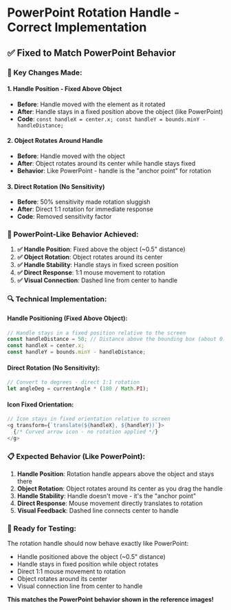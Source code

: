 # PowerPoint Rotation Handle - Correct Implementation

## ✅ **Fixed to Match PowerPoint Behavior**

### **🔧 Key Changes Made:**

#### **1. Handle Position - Fixed Above Object**
- **Before**: Handle moved with the element as it rotated
- **After**: Handle stays in a fixed position above the object (like PowerPoint)
- **Code**: `const handleX = center.x; const handleY = bounds.minY - handleDistance;`

#### **2. Object Rotates Around Handle**
- **Before**: Handle moved with the object
- **After**: Object rotates around its center while handle stays fixed
- **Behavior**: Like PowerPoint - handle is the "anchor point" for rotation

#### **3. Direct Rotation (No Sensitivity)**
- **Before**: 50% sensitivity made rotation sluggish
- **After**: Direct 1:1 rotation for immediate response
- **Code**: Removed sensitivity factor

### **🎯 PowerPoint-Like Behavior Achieved:**

1. **✅ Handle Position**: Fixed above the object (~0.5" distance)
2. **✅ Object Rotation**: Object rotates around its center
3. **✅ Handle Stability**: Handle stays in fixed screen position
4. **✅ Direct Response**: 1:1 mouse movement to rotation
5. **✅ Visual Connection**: Dashed line from center to handle

### **🔍 Technical Implementation:**

#### **Handle Positioning (Fixed Above Object):**
```typescript
// Handle stays in a fixed position relative to the screen
const handleDistance = 50; // Distance above the bounding box (about 0.5")
const handleX = center.x;
const handleY = bounds.minY - handleDistance;
```

#### **Direct Rotation (No Sensitivity):**
```typescript
// Convert to degrees - direct 1:1 rotation
let angleDeg = currentAngle * (180 / Math.PI);
```

#### **Icon Fixed Orientation:**
```typescript
// Icon stays in fixed orientation relative to screen
<g transform={`translate(${handleX}, ${handleY})`}>
  {/* Curved arrow icon - no rotation applied */}
</g>
```

### **📋 Expected Behavior (Like PowerPoint):**

1. **Handle Position**: Rotation handle appears above the object and stays there
2. **Object Rotation**: Object rotates around its center as you drag the handle
3. **Handle Stability**: Handle doesn't move - it's the "anchor point"
4. **Direct Response**: Mouse movement directly translates to rotation
5. **Visual Feedback**: Dashed line connects center to handle

### **🚀 Ready for Testing:**

The rotation handle should now behave exactly like PowerPoint:
- Handle positioned above the object (~0.5" distance)
- Handle stays in fixed position while object rotates
- Direct 1:1 mouse movement to rotation
- Object rotates around its center
- Visual connection line from center to handle

**This matches the PowerPoint behavior shown in the reference images!**





